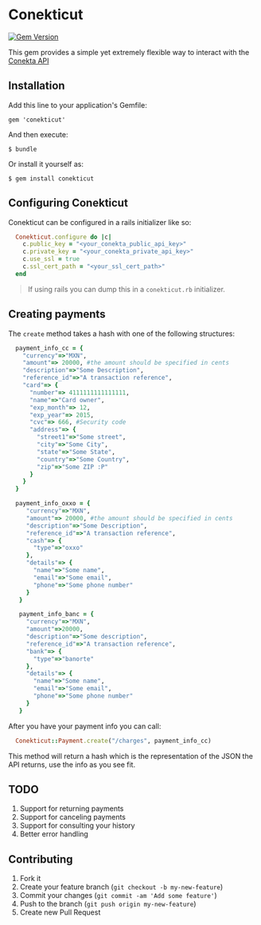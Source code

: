 # Conekticut
[![Gem Version](https://badge.fury.io/rb/conekticut.png)](http://badge.fury.io/rb/conekticut)

This gem provides a simple yet extremely flexible way to interact with the [Conekta API](https://www.conekta.io/docs/api)

## Installation

Add this line to your application's Gemfile:

    gem 'conekticut'

And then execute:

    $ bundle

Or install it yourself as:

    $ gem install conekticut

## Configuring Conekticut

Conekticut can be configured in a rails initializer like so:

```ruby
  Conekticut.configure do |c|
    c.public_key = "<your_conekta_public_api_key>"
    c.private_key = "<your_conekta_private_api_key>"
    c.use_ssl = true
    c.ssl_cert_path = "<your_ssl_cert_path>"
  end
```

> If using rails you can dump this in a `conekticut.rb` initializer.

## Creating payments

The `create` method takes a hash with one of the following structures:

```ruby
  payment_info_cc = {
    "currency"=>"MXN",
    "amount"=> 20000, #the amount should be specified in cents
    "description"=>"Some Description",
    "reference_id"=>"A transaction reference",
    "card"=> {
      "number"=> 4111111111111111,
      "name"=>"Card owner",
      "exp_month"=> 12,
      "exp_year"=> 2015,
      "cvc"=> 666, #Security code
      "address"=> {
        "street1"=>"Some street",
        "city"=>"Some City",
        "state"=>"Some State",
        "country"=>"Some Country",
        "zip"=>"Some ZIP :P"
      }
    }
  }

  payment_info_oxxo = {
     "currency"=>"MXN",
     "amount"=> 20000, #the amount should be specified in cents
     "description"=>"Some Description",
     "reference_id"=>"A transaction reference",
     "cash"=> {
       "type"=>"oxxo"
     },
     "details"=> {
       "name"=>"Some name",
       "email"=>"Some email",
       "phone"=>"Some phone number"
     }
   }

   payment_info_banc = {
     "currency"=>"MXN",
     "amount"=>20000,
     "description"=>"Some description",
     "reference_id"=>"A transaction reference",
     "bank"=> {
       "type"=>"banorte"
     },
     "details"=> {
       "name"=>"Some name",
       "email"=>"Some email",
       "phone"=>"Some phone number"
     }
   }
```

After you have your payment info you can call:

```ruby
  Conekticut::Payment.create("/charges", payment_info_cc)
```

This method will return a hash which is the representation of the JSON the API returns, use the info as you see fit.

## TODO

1. Support for returning payments
2. Support for canceling payments
3. Support for consulting your history
4. Better error handling

## Contributing

1. Fork it
2. Create your feature branch (`git checkout -b my-new-feature`)
3. Commit your changes (`git commit -am 'Add some feature'`)
4. Push to the branch (`git push origin my-new-feature`)
5. Create new Pull Request
